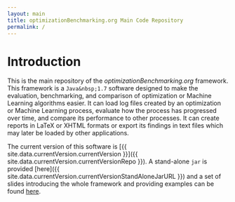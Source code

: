 ```yaml
---
layout: main
title: optimizationBenchmarking.org Main Code Repository
permalink: /
---
```


# Introduction

This is the main repository of the *optimizationBenchmarking.org* framework.
This framework is a `Java&nbsp;1.7` software designed to make the evaluation, benchmarking, and comparison of optimization or Machine Learning algorithms
easier. It can load log files created by an optimization or Machine Learning process, evaluate
how the process has progressed over time, and compare its performance to other processes. It
can create reports in LaTeX or XHTML formats or export its findings in text files which may later
be loaded by other applications.  

The current version of this software is [{{ site.data.currentVersion.currentVersion }}]({{ site.data.currentVersion.currentVersionRepo }}).
A stand-alone `jar` is provided [here]({{ site.data.currentVersion.currentVersionStandAloneJarURL }}) and
a set of slides introducing the whole framework and providing examples can be found
[here](http://github.com/optimizationBenchmarking/optimizationBenchmarking/raw/documentation/documents/evaluatorSlides/evaluatorSlides.pdf).
